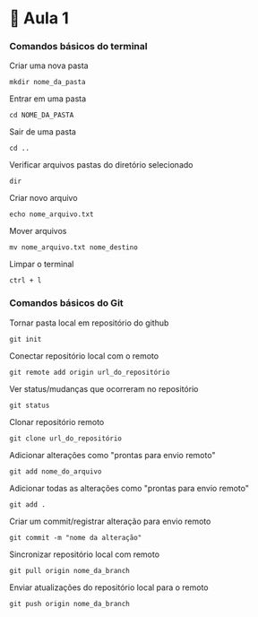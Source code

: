 # 📖 Aula 1 

### Comandos básicos do terminal 

Criar uma nova pasta
```
mkdir nome_da_pasta
```

Entrar em uma pasta

```
cd NOME_DA_PASTA
```
Sair de uma pasta
```
cd ..
```

Verificar arquivos pastas do diretório selecionado

```
dir
```

Criar novo arquivo
```
echo nome_arquivo.txt
```

Mover arquivos
```
mv nome_arquivo.txt nome_destino
```

Limpar o terminal
```
ctrl + l
```

### Comandos básicos do Git

Tornar pasta local em repositório do github
```
git init
```

Conectar repositório local com o remoto
```
git remote add origin url_do_repositório
```

Ver status/mudanças que ocorreram no repositório
```
git status
```

Clonar repositório remoto
```
git clone url_do_repositório
```

Adicionar alterações como "prontas para envio remoto"
```
git add nome_do_arquivo
```
Adicionar todas as alterações como "prontas para envio remoto"
```
git add .
```


Criar um commit/registrar alteração para envio remoto
```
git commit -m "nome da alteração"
```

Sincronizar repositório local com remoto
```
git pull origin nome_da_branch
```

Enviar atualizações do repositório local para o remoto
```
git push origin nome_da_branch
```

